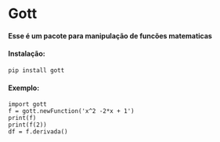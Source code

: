
Gott
====

#### Esse é um pacote para manipulação de funcões matematicas

#### Instalação:

`pip install gott`

#### Exemplo:

```
import gott
f = gott.newFunction('x^2 -2*x + 1')
print(f)
print(f(2))
df = f.derivada()
```